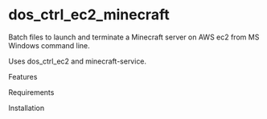 # dos_ctrl_ec2_minecraft
Batch files to launch and terminate a Minecraft server on AWS ec2 from MS Windows command line.


Uses dos_ctrl_ec2 and minecraft-service.

Features

Requirements

Installation


